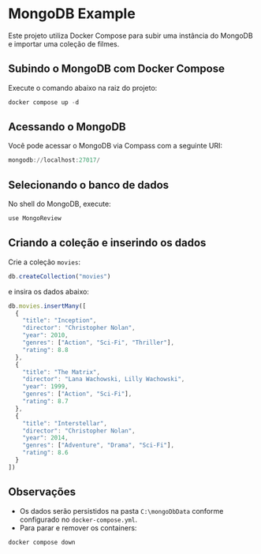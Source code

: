 # MongoDB Example

Este projeto utiliza Docker Compose para subir uma instância do MongoDB e importar uma coleção de filmes.

## Subindo o MongoDB com Docker Compose

Execute o comando abaixo na raiz do projeto:

```powershell
docker compose up -d
```

## Acessando o MongoDB

Você pode acessar o MongoDB via Compass com a seguinte URI:

```powershell
mongodb://localhost:27017/
```

## Selecionando o banco de dados

No shell do MongoDB, execute:

```js
use MongoReview
```

## Criando a coleção e inserindo os dados

Crie a coleção `movies`:

```js
db.createCollection("movies")
```

e insira os dados abaixo:

```js
db.movies.insertMany([
  {
    "title": "Inception",
    "director": "Christopher Nolan",
    "year": 2010,
    "genres": ["Action", "Sci-Fi", "Thriller"],
    "rating": 8.8
  },
  {
    "title": "The Matrix",
    "director": "Lana Wachowski, Lilly Wachowski",
    "year": 1999,
    "genres": ["Action", "Sci-Fi"],
    "rating": 8.7
  },
  {
    "title": "Interstellar",
    "director": "Christopher Nolan",
    "year": 2014,
    "genres": ["Adventure", "Drama", "Sci-Fi"],
    "rating": 8.6
  }
])
```

## Observações
- Os dados serão persistidos na pasta `C:\mongoDbData` conforme configurado no `docker-compose.yml`.
- Para parar e remover os containers:

```powershell
docker compose down
```
